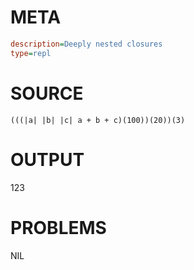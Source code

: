 # META
~~~ini
description=Deeply nested closures
type=repl
~~~
# SOURCE
~~~roc
(((|a| |b| |c| a + b + c)(100))(20))(3)
~~~
# OUTPUT
123
# PROBLEMS
NIL
